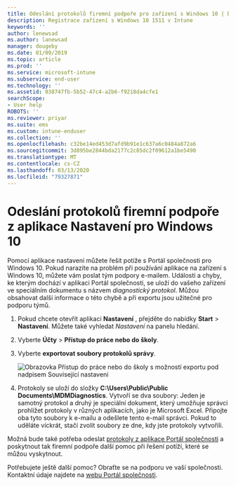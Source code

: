 ```yaml
---
title: Odeslání protokolů firemní podpoře pro zařízení s Windows 10 | Dokumentace Microsoftu
description: Registrace zařízení s Windows 10 1511 v Intune
keywords: ''
author: lenewsad
ms.author: lanewsad
manager: dougeby
ms.date: 01/09/2019
ms.topic: article
ms.prod: ''
ms.service: microsoft-intune
ms.subservice: end-user
ms.technology: ''
ms.assetid: 038747fb-5b52-47c4-a2b6-f9218da4cfe1
searchScope:
- User help
ROBOTS: ''
ms.reviewer: priyar
ms.suite: ems
ms.custom: intune-enduser
ms.collection: ''
ms.openlocfilehash: c32be14ed453d7afd9b91e1c637a6c0484a872a6
ms.sourcegitcommit: 3d895be2844bda2177c2c85dc2f09612a1be5490
ms.translationtype: MT
ms.contentlocale: cs-CZ
ms.lasthandoff: 03/13/2020
ms.locfileid: "79327871"
---
```

# <a name="send-logs-to-your-company-support-from-the-settings-app-for-windows-10"></a>Odeslání protokolů firemní podpoře z aplikace Nastavení pro Windows 10

Pomocí aplikace nastavení můžete řešit potíže s Portál společnosti pro Windows 10. Pokud narazíte na problém při používání aplikace na zařízení s Windows 10, můžete vám poslat tým podpory e-mailem. Události a chyby, ke kterým dochází v aplikaci Portál společnosti, se uloží do vašeho zařízení ve speciálním dokumentu s názvem _diagnostický protokol_. Můžou obsahovat další informace o této chybě a při exportu jsou užitečné pro podporu týmů.

1. Pokud chcete otevřít aplikaci **Nastavení** , přejděte do nabídky **Start** > **Nastavení**. Můžete také vyhledat *Nastavení* na panelu hledání.
2. Vyberte **Účty** > **Přístup do práce nebo do školy**.
3. Vyberte **exportovat soubory protokolů správy**.

   ![Obrazovka Přístup do práce nebo do školy s možností exportu pod nadpisem Související nastavení](./media/w10-export-logs.png)

4. Protokoly se uloží do složky **C:\Users\Public\Public Documents\MDMDiagnostics**. Vytvoří se dva soubory: Jeden je samotný protokol a druhý je speciální dokument, který umožňuje správci prohlížet protokoly v různých aplikacích, jako je Microsoft Excel. Připojte oba tyto soubory k e-mailu a odešlete tento e-mail správci. Pokud to uděláte víckrát, stačí zvolit soubory ze dne, kdy jste protokoly vytvořili. 

Možná bude také potřeba odeslat [protokoly z aplikace Portál společnosti](send-logs-to-your-it-admin-cp-windows.md) a poskytnout tak firemní podpoře další pomoc při řešení potíží, které se můžou vyskytnout. 

Potřebujete ještě další pomoc? Obraťte se na podporu ve vaší společnosti. Kontaktní údaje najdete na [webu Portál společnosti](https://go.microsoft.com/fwlink/?linkid=2010980).
